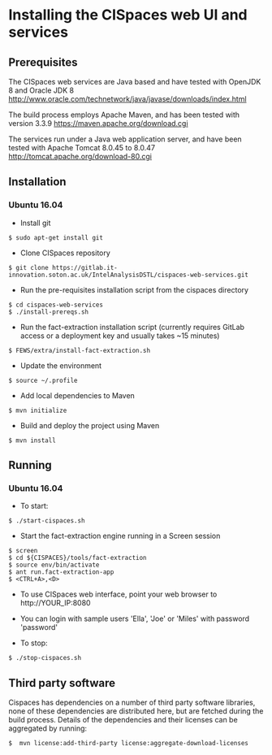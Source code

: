 # Installing the CISpaces web UI and services

## Prerequisites
The CISpaces web services are Java based and have tested with OpenJDK 8 and Oracle JDK 8
http://www.oracle.com/technetwork/java/javase/downloads/index.html

The build process employs Apache Maven, and has been tested with version 3.3.9
https://maven.apache.org/download.cgi

The services run under a Java web application server, and have been tested with Apache Tomcat 8.0.45 to 8.0.47
http://tomcat.apache.org/download-80.cgi

## Installation

### Ubuntu 16.04
- Install git

```$ sudo apt-get install git```

- Clone CISpaces repository

```$ git clone https://gitlab.it-innovation.soton.ac.uk/IntelAnalysisDSTL/cispaces-web-services.git```

- Run the pre-requisites installation script from the cispaces directory

```
$ cd cispaces-web-services
$ ./install-prereqs.sh
```

- Run the fact-extraction installation script (currently requires GitLab access or a deployment key and usually takes ~15 minutes)

```$ FEWS/extra/install-fact-extraction.sh```

- Update the environment

```$ source ~/.profile```

- Add local dependencies to Maven

```$ mvn initialize```


- Build and deploy the project using Maven

```$ mvn install```

## Running

### Ubuntu 16.04

- To start:

```$ ./start-cispaces.sh```

- Start the fact-extraction engine running in a Screen session

```
$ screen
$ cd ${CISPACES}/tools/fact-extraction
$ source env/bin/activate
$ ant run.fact-extraction-app
$ <CTRL+A>,<D>
```

- To use CISpaces web interface, point your web browser to http://YOUR_IP:8080
- You can login with sample users 'Ella', 'Joe' or 'Miles' with password 'password'

- To stop:

```$ ./stop-cispaces.sh```

## Third party software
Cispaces has dependencies on a number of third party software libraries, none of
these dependencies are distributed here, but are fetched during the build 
process.  Details of the dependencies and their licenses can be aggregated by running:

```$  mvn license:add-third-party license:aggregate-download-licenses```
